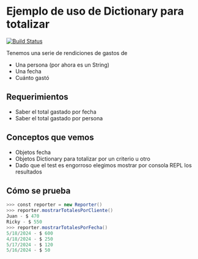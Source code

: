 # Ejemplo de uso de Dictionary para totalizar
 
[![Build Status](https://github.com/wollok/dictionaryTotales/actions/workflows/ci.yml/badge.svg)](https://github.com/wollok/dictionaryTotales/actions/workflows/ci.yml)


Tenemos una serie de rendiciones de gastos de 

* Una persona (por ahora es un String)
* Una fecha
* Cuánto gastó

## Requerimientos

* Saber el total gastado por fecha
* Saber el total gastado por persona

## Conceptos que vemos

* Objetos fecha
* Objetos Dictionary para totalizar por un criterio u otro
* Dado que el test es engorroso elegimos mostrar por consola REPL los resultados

## Cómo se prueba

```scala
>>> const reporter = new Reporter()
>>> reporter.mostrarTotalesPorCliente()
Juan - $ 470
Ricky - $ 550
>>> reporter.mostrarTotalesPorFecha()
5/18/2024 - $ 600
4/18/2024 - $ 250
5/17/2024 - $ 120
5/16/2024 - $ 50
```
